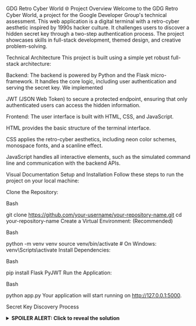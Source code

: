 GDG Retro Cyber World 🌐
Project Overview
Welcome to the GDG Retro Cyber World, a project for the Google Developer Group's technical assessment. This web application is a digital terminal with a retro-cyber aesthetic inspired by 1990s hacker culture. It challenges users to discover a hidden secret key through a two-step authentication process. The project showcases skills in full-stack development, themed design, and creative problem-solving.



Technical Architecture
This project is built using a simple yet robust full-stack architecture:

Backend: The backend is powered by Python and the Flask micro-framework. It handles the core logic, including user authentication and serving the secret key. We implemented 

JWT (JSON Web Token) to secure a protected endpoint, ensuring that only authenticated users can access the hidden information.

Frontend: The user interface is built with HTML, CSS, and JavaScript.

HTML provides the basic structure of the terminal interface.


CSS applies the retro-cyber aesthetics, including neon color schemes, monospace fonts, and a scanline effect.


JavaScript handles all interactive elements, such as the simulated command line and communication with the backend APIs.

Visual Documentation
Setup and Installation
Follow these steps to run the project on your local machine:

Clone the Repository:

Bash

git clone https://github.com/your-username/your-repository-name.git
cd your-repository-name
Create a Virtual Environment: (Recommended)

Bash

python -m venv venv
source venv/bin/activate  # On Windows: venv\Scripts\activate
Install Dependencies:

Bash

pip install Flask PyJWT
Run the Application:

Bash

python app.py
Your application will start running on http://127.0.0.1:5000.

Secret Key Discovery Process
<details>
<summary><b>SPOILER ALERT: Click to reveal the solution</b></summary>
<br>
The secret key is hidden behind a two-step authentication process that requires investigative effort.

Login: To gain a valid authentication token, you must type the login command into the terminal interface. This command uses hardcoded credentials (hacker / cyberpunk2025) to authenticate with the backend and receive a JWT.

Access the Secret: Once authenticated, the token is stored in your browser's local storage. You can then type the secret command. The JavaScript will send your token to the protected /secret endpoint, and the backend will validate the token before revealing the secret key.

</details>
